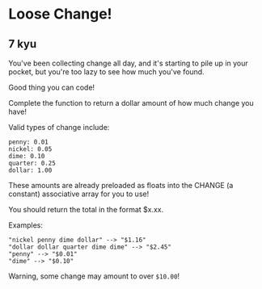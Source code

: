 # Loose Change!
## 7 kyu

You've been collecting change all day, and it's starting to pile up in your pocket, but you're too lazy to see how much you've found.

Good thing you can code!

Complete the function to return a dollar amount of how much change you have!

Valid types of change include:
```
penny: 0.01
nickel: 0.05
dime: 0.10
quarter: 0.25
dollar: 1.00
```

These amounts are already preloaded as floats into the CHANGE (a constant) associative array for you to use!

You should return the total in the format $x.xx.

Examples:
```
"nickel penny dime dollar" --> "$1.16"
"dollar dollar quarter dime dime" --> "$2.45"
"penny" --> "$0.01"
"dime" --> "$0.10"
```

Warning, some change may amount to over `$10.00`!

